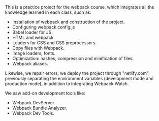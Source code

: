 This is a practice project for the webpack course, which integrates all the knowledge learned in each class, such as:
- Installation of webpack and construction of the project.
- Configuring webpack.config.js
- Babel loader for JS.
- HTML and webpack.
- Loaders for CSS and CSS preprocessors.
- Copy files with Webpack.
- Image loaders, fonts.
- Optimization: hashes, compression and minification of files.
- Webpack aliases.

Likewise, we repair errors, we deploy the project through "netlify.com", previously separating the environment variables (development mode and production mode), in addition to integrating Webpack Watch.

We saw add-on development tools like:
- Webpack DevServer.
- Webpack Bundle Analyzer.
- Webpack Dev Tools.
